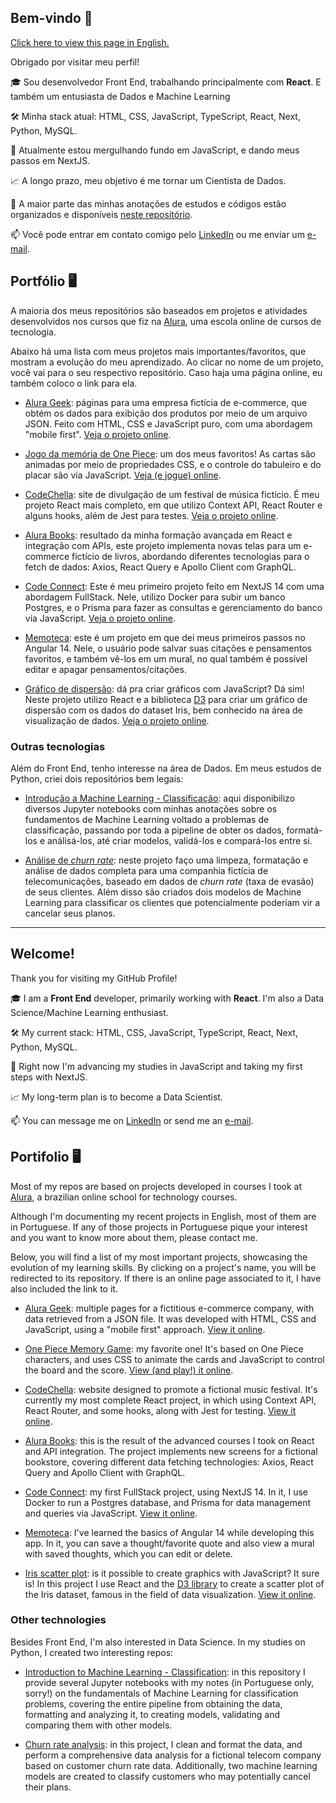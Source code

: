 ## Bem-vindo 👋

[Click here to view this page in English.](#welcome)

Obrigado por visitar meu perfil! 

🎓 Sou desenvolvedor Front End, trabalhando principalmente com **React**. E também um entusiasta de Dados e Machine Learning

🛠️ Minha stack atual: HTML, CSS, JavaScript, TypeScript, React, Next, Python, MySQL.

🌱 Atualmente estou mergulhando fundo em JavaScript, e dando meus passos em NextJS.

📈 A longo prazo, meu objetivo é me tornar um Cientista de Dados.

🙏 A maior parte das minhas anotações de estudos e códigos estão organizados e disponíveis [neste repositório](https://github.com/zingarelli/anotacoes-estudo).

📫 Você pode entrar em contato comigo pelo  [LinkedIn](https://www.linkedin.com/in/zingarelli/) ou me enviar um [e-mail](mailto:zingarelli.m@gmail.com). 

## Portfólio 🖥️

A maioria dos meus repositórios são baseados em projetos e atividades desenvolvidos nos cursos que fiz na [Alura](https://www.alura.com.br), uma escola online de cursos de tecnologia.

Abaixo há uma lista com meus projetos mais importantes/favoritos, que mostram a evolução do meu aprendizado. Ao clicar no nome de um projeto, você vai para o seu respectivo repositório. Caso haja uma página online, eu também coloco o link para ela.

- [Alura Geek](https://github.com/zingarelli/alurageek):  páginas para uma empresa fictícia de e-commerce, que obtém os dados para exibição dos produtos por meio de um arquivo JSON. Feito com HTML, CSS e JavaScript puro, com uma abordagem "mobile first". [Veja o projeto online](https://zingarelli.github.io/alurageek/). 

- [Jogo da memória de One Piece](https://github.com/zingarelli/desafios-bootcamp-TQI-DIO/tree/main/JavaScript): um dos meus favoritos! As cartas são animadas por meio de propriedades CSS, e o controle do tabuleiro e do placar são via JavaScript. [Veja (e jogue) online](https://bootcamp-tqi-dio-javascript.vercel.app).

- [CodeChella](https://github.com/zingarelli/codechella): site de divulgação de um festival de música fictício. É meu projeto React mais completo, em que utilizo Context API, React Router e alguns hooks, além de Jest para testes. [Veja o projeto online](https://codechella-puce.vercel.app).

- [Alura Books](https://github.com/zingarelli/alura-books-typescript): resultado da minha formação avançada em React e integração com APIs, este projeto implementa novas telas para um e-commerce fictício de livros, abordando diferentes tecnologias para o fetch de dados: Axios, React Query e Apollo Client com GraphQL.

- [Code Connect](https://github.com/zingarelli/code-connect): Este é meu primeiro projeto feito em NextJS 14 com uma abordagem FullStack. Nele, utilizo Docker para subir um banco Postgres, e o Prisma para fazer as consultas e gerenciamento do banco via JavaScript. [Veja o projeto online](https://code-connect-eosin.vercel.app/).

- [Memoteca](https://github.com/zingarelli/memoteca): este é um projeto em que dei meus primeiros passos no Angular 14. Nele, o usuário pode salvar suas citações e pensamentos favoritos, e também vê-los em um mural, no qual também é possível editar e apagar pensamentos/citações.

- [Gráfico de dispersão](https://github.com/zingarelli/IrisScatterPlotD3): dá pra criar gráficos com JavaScript? Dá sim! Neste projeto utilizo React e a biblioteca [D3](https://d3js.org) para criar um gráfico de dispersão com os dados do dataset Iris, bem conhecido na área de visualização de dados. [Veja o projeto online](https://iris-scatter-plot-d3.vercel.app).

### Outras tecnologias 

Além do Front End, tenho interesse na área de Dados. Em meus estudos de Python, criei dois repositórios bem legais:

- [Introdução a Machine Learning - Classificação](https://github.com/zingarelli/Python_ML_Alura): aqui disponibilizo diversos Jupyter notebooks com minhas anotações sobre os fundamentos de Machine Learning voltado a problemas de classificação, passando por toda a pipeline de obter os dados, formatá-los e análisá-los, até criar modelos, validá-los e compará-los entre si.

- [Análise de *churn rate*](https://github.com/zingarelli/Alura_Voz-Data_Science_Challenge): neste projeto faço uma limpeza, formatação e análise de dados completa para uma companhia fictícia de telecomunicações, baseado em dados de *churn rate* (taxa de evasão) de seus clientes. Além disso são criados dois modelos de Machine Learning para classificar os clientes que potencialmente poderiam vir a cancelar seus planos.

---

## Welcome!

Thank you for visiting my GitHub Profile! 

🎓 I am a **Front End** developer, primarily working with  **React**. I'm also a Data Science/Machine Learning enthusiast.

🛠️ My current stack: HTML, CSS, JavaScript, TypeScript, React, Next, Python, MySQL.

🌱 Right now I'm advancing my studies in JavaScript and taking my first steps with NextJS.

📈 My long-term plan is to become a Data Scientist.

📫 You can message me on [LinkedIn](https://www.linkedin.com/in/zingarelli/) or send me an [e-mail](mailto:zingarelli.m@gmail.com). 

## Portifolio 🖥️

Most of my repos are based on projects developed in courses I took at [Alura](https://www.alura.com.br), a brazilian online school for technology courses. 

Although I'm documenting my recent projects in English, most of them are in Portuguese. If any of those projects in Portuguese pique your interest and you want to know more about them, please contact me.

Below, you will find a list of my most important projects, showcasing the evolution of my learning skills. By clicking on a project's name, you will be redirected to its repository. If there is an online page associated to it, I have also included the link to it.

- [Alura Geek](https://github.com/zingarelli/alurageek): multiple pages for a fictitious e-commerce company, with data retrieved from a JSON file. It was developed with HTML, CSS and JavaScript, using a "mobile first" approach. [View it online](https://zingarelli.github.io/alurageek/). 

- [One Piece Memory Game](https://github.com/zingarelli/desafios-bootcamp-TQI-DIO/tree/main/JavaScript): my favorite one! It's based on One Piece characters, and uses CSS to animate the cards and JavaScript to control the board and the score. [View (and play!) it online](https://bootcamp-tqi-dio-javascript.vercel.app).

- [CodeChella](https://github.com/zingarelli/codechella):  website designed to promote a fictional music festival. It's currently my most complete React project, in which using Context API, React Router, and some hooks, along with Jest for testing. [View it online](https://codechella-puce.vercel.app).

- [Alura Books](https://github.com/zingarelli/alura-books-typescript): this is the result of the advanced courses I took on React and API integration. The project implements new screens for a fictional bookstore, covering different data fetching technologies: Axios, React Query and Apollo Client with GraphQL.

- [Code Connect](https://github.com/zingarelli/code-connect): my first FullStack project, using NextJS 14. In it, I use Docker to run a Postgres database, and Prisma for data management and queries via JavaScript. [View it online](https://code-connect-eosin.vercel.app/).

- [Memoteca](https://github.com/zingarelli/memoteca): I've learned the basics of Angular 14 while developing this app. In it, you can save a thought/favorite quote and also view a mural with saved thoughts, which you can edit or delete.

- [Iris scatter plot](https://github.com/zingarelli/IrisScatterPlotD3): is it possible to create graphics with JavaScript? It sure is! In this project I use React and the [D3 library](https://d3js.org) to create a scatter plot of the Iris dataset, famous in the field of data visualization. [View it online](https://iris-scatter-plot-d3.vercel.app).

### Other technologies

Besides Front End, I'm also interested in Data Science. In my studies on Python, I created two interesting repos:

- [Introduction to Machine Learning - Classification](https://github.com/zingarelli/Python_ML_Alura): in this repository I provide several Jupyter notebooks with my notes (in Portuguese only, sorry!) on the fundamentals of Machine Learning for classification problems, covering the entire pipeline from obtaining the data, formatting and analyzing it, to creating models, validating and comparing them with other models.

- [Churn rate analysis](https://github.com/zingarelli/Alura_Voz-Data_Science_Challenge): in this project, I clean and format the data, and perform a comprehensive data analysis for a fictional telecom company based on customer churn rate data. Additionally, two machine learning models are created to classify customers who may potentially cancel their plans.
